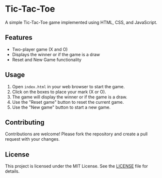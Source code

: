 # Tic-Tac-Toe

A simple Tic-Tac-Toe game implemented using HTML, CSS, and JavaScript.

## Features

- Two-player game (X and O)
- Displays the winner or if the game is a draw
- Reset and New Game functionality

## Usage

1. Open `index.html` in your web browser to start the game.
2. Click on the boxes to place your mark (X or O).
3. The game will display the winner or if the game is a draw.
4. Use the "Reset game" button to reset the current game.
5. Use the "New game" button to start a new game.

## Contributing

Contributions are welcome! Please fork the repository and create a pull request with your changes.

## License

This project is licensed under the MIT License. See the [LICENSE](LICENSE) file for details.
